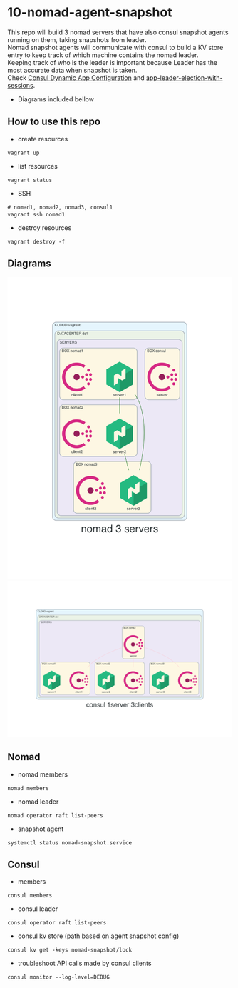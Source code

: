 # 10-nomad-agent-snapshot
This repo will build 3 nomad servers that have also consul snapshot agents running on them, taking snapshots from leader.  
Nomad snapshot agents will communicate with consul to build a KV store entry to keep track of which machine contains the nomad leader.    
Keeping track of who is the leader is important because Leader has the most accurate data when snapshot is taken.  
Check [Consul Dynamic App Configuration](https://www.consul.io/docs/dynamic-app-config/sessions#session-design) and [app-leader-election-with-sessions](https://learn.hashicorp.com/tutorials/consul/application-leader-elections).

* Diagrams included bellow

## How to use this repo
- create resources
```console
vagrant up
```

- list resources
```console
vagrant status
```

- SSH
```console
# nomad1, nomad2, nomad3, consul1
vagrant ssh nomad1
```

- destroy resources
```console
vagrant destroy -f
```

## Diagrams
![nomad](./diagram/nomad.png)
![consul](./diagram/consul.png)

## Nomad
- nomad members
```console
nomad members
```

- nomad leader
```console
nomad operator raft list-peers
```

- snapshot agent
```console
systemctl status nomad-snapshot.service
```

## Consul
- members
```console
consul members
```

- consul leader
```console
consul operator raft list-peers
```

- consul kv store (path based on agent snapshot config)
```console
consul kv get -keys nomad-snapshot/lock
```

- troubleshoot API calls made by consul clients
```console
consul monitor --log-level=DEBUG
```